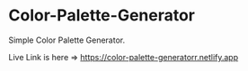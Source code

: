 # Color-Palette-Generator
Simple Color Palette Generator.

Live Link is here => https://color-palette-generatorr.netlify.app
